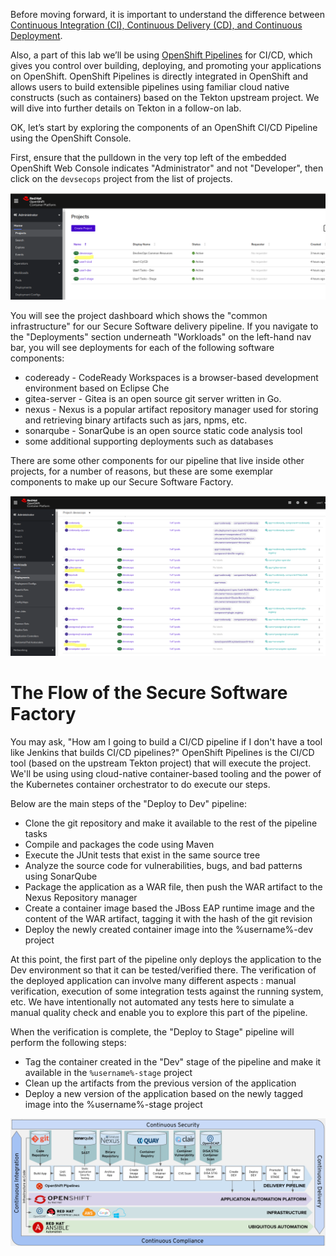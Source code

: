 Before moving forward, it is important to understand the difference between [Continuous Integration (CI), Continuous Delivery (CD), and Continuous Deployment][1].

Also, a part of this lab we’ll be using [OpenShift Pipelines][2] for CI/CD, which gives you control over building, deploying, and promoting your applications on OpenShift. OpenShift Pipelines is directly integrated in OpenShift and allows users to build extensible pipelines using familiar cloud native constructs (such as containers) based on the Tekton upstream project. We will dive into further details on Tekton in a follow-on lab.

OK, let’s start by exploring the components of an OpenShift CI/CD Pipeline using the OpenShift Console.

First, ensure that the pulldown in the very top left of the embedded OpenShift Web Console indicates "Administrator" and not "Developer", then click on the `devsecops` project from the list of projects.

![OCP Admin Project View](images/ocp_devsecops.png)

You will see the project dashboard which shows the "common infrastructure" for our Secure Software delivery pipeline. If you navigate to the "Deployments" section underneath "Workloads" on the left-hand nav bar, you will see deployments for each of the following software components:

- codeready - CodeReady Workspaces is a browser-based development environment based on Eclipse Che
- gitea-server - Gitea is an open source git server written in Go.
- nexus - Nexus is a popular artifact repository manager used for storing and retrieving binary artifacts such as jars, npms, etc.
- sonarqube - SonarQube is an open source static code analysis tool
- some additional supporting deployments such as databases

There are some other components for our pipeline that live inside other projects, for a number of reasons, but these are some exemplar components to make up our Secure Software Factory.

![devsecops Project Deployments](images/devsecops-deployments.png)

# The Flow of the Secure Software Factory

You may ask, "How am I going to build a CI/CD pipeline if I don't have a tool like Jenkins that builds CI/CD pipelines?" OpenShift Pipelines is the CI/CD tool (based on the upstream Tekton project) that will execute the project. We'll be using using cloud-native container-based tooling and the power of the Kubernetes container orchestrator to do execute our steps.

Below are the main steps of the "Deploy to Dev" pipeline:

- Clone the git repository and make it available to the rest of the pipeline tasks
- Compile and packages the code using Maven
- Execute the JUnit tests that exist in the same source tree
- Analyze the source code for vulnerabilities, bugs, and bad patterns using SonarQube
- Package the application as a WAR file, then push the WAR artifact to the Nexus Repository manager
- Create a container image based the JBoss EAP runtime image and the content of the WAR artifact, tagging it with the hash of the git revision
- Deploy the newly created container image into the %username%-dev project

At this point, the first part of the pipeline only deploys the application to the Dev environment so that it can be tested/verified there. The verification of the deployed application can involve many different aspects : manual verification, execution of some integration tests against the running system, etc. We have intentionally not automated any tests here to simulate a manual quality check and enable you to explore this part of the pipeline.

When the verification is complete, the "Deploy to Stage" pipeline will perform the following steps:

- Tag the container created in the "Dev" stage of the pipeline and make it available in the `%username%-stage` project
- Clean up the artifacts from the previous version of the application
- Deploy a new version of the application based on the newly tagged image into the %username%-stage project

![OpenShift as a Secure Software Factory](images/openshift-pipeline.png)

[1]: https://stackoverflow.com/questions/28608015/continuous-integration-vs-continuous-delivery-vs-continuous-deployment
[2]: https://docs.openshift.com/container-platform/4.4/pipelines/understanding-openshift-pipelines.html
